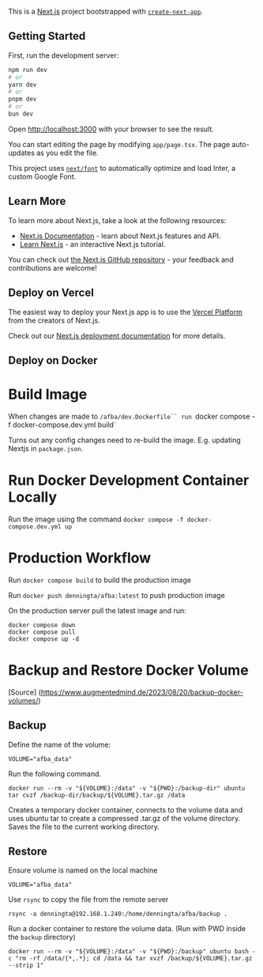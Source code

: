 This is a [Next.js](https://nextjs.org/) project bootstrapped with [`create-next-app`](https://github.com/vercel/next.js/tree/canary/packages/create-next-app).

## Getting Started

First, run the development server:

```bash
npm run dev
# or
yarn dev
# or
pnpm dev
# or
bun dev
```

Open [http://localhost:3000](http://localhost:3000) with your browser to see the result.

You can start editing the page by modifying `app/page.tsx`. The page auto-updates as you edit the file.

This project uses [`next/font`](https://nextjs.org/docs/basic-features/font-optimization) to automatically optimize and load Inter, a custom Google Font.

## Learn More

To learn more about Next.js, take a look at the following resources:

- [Next.js Documentation](https://nextjs.org/docs) - learn about Next.js features and API.
- [Learn Next.js](https://nextjs.org/learn) - an interactive Next.js tutorial.

You can check out [the Next.js GitHub repository](https://github.com/vercel/next.js/) - your feedback and contributions are welcome!

## Deploy on Vercel

The easiest way to deploy your Next.js app is to use the [Vercel Platform](https://vercel.com/new?utm_medium=default-template&filter=next.js&utm_source=create-next-app&utm_campaign=create-next-app-readme) from the creators of Next.js.

Check out our [Next.js deployment documentation](https://nextjs.org/docs/deployment) for more details.

## Deploy on Docker

# Build Image

When changes are made to `/afba/dev.Dockerfile`` run `docker compose -f docker-compose.dev.yml build`

Turns out any config changes need to re-build the image.  E.g. updating Nextjs in `package.json`.

# Run Docker Development Container Locally

Run the image using the command `docker compose -f docker-compose.dev.yml up`

# Production Workflow

Run `docker compose build` to build the production image

Run `docker push denningta/afba:latest` to push production image

On the production server pull the latest image and run:

```
docker compose down
docker compose pull
docker compose up -d
```

# Backup and Restore Docker Volume

[Source] (https://www.augmentedmind.de/2023/08/20/backup-docker-volumes/)

## Backup

Define the name of the volume:
```
VOLUME="afba_data"
```

Run the following command.  

```
docker run --rm -v "${VOLUME}:/data" -v "${PWD}:/backup-dir" ubuntu tar cvzf /backup-dir/backup/${VOLUME}.tar.gz /data
```
Creates a temporary docker container, connects to the volume data and uses ubuntu tar to create a compressed .tar.gz of the volume directory.  Saves the file to the current working directory.


## Restore

Ensure volume is named on the local machine
```
VOLUME="afba_data"
```

Use `rsync` to copy the file from the remote server

```
rsync -a denningta@192.168.1.240:/home/denningta/afba/backup .
```

Run a docker container to restore the volume data.  (Run with PWD inside the `backup` directory)
```
docker run --rm -v "${VOLUME}:/data" -v "${PWD}:/backup" ubuntu bash -c "rm -rf /data/{*,.*}; cd /data && tar xvzf /backup/${VOLUME}.tar.gz --strip 1"
```

